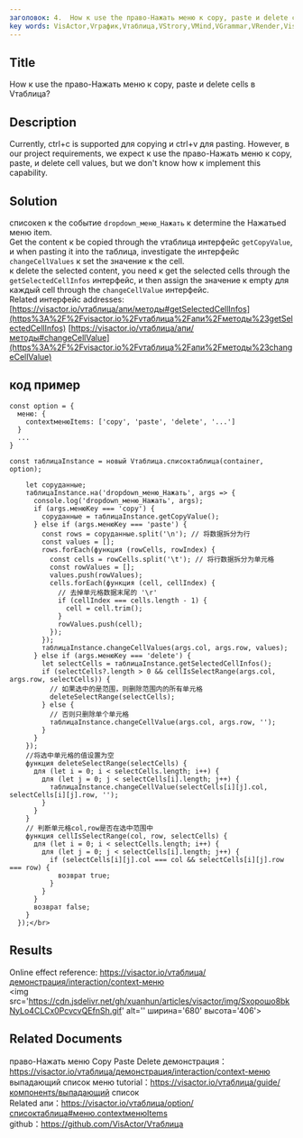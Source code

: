 ```yaml
---
заголовок: 4.  How к use the право-Нажать меню к copy, paste и delete cells в Vтаблица?</br>
key words: VisActor,Vграфик,Vтаблица,VStrory,VMind,VGrammar,VRender,Visualization,график,данные,таблица,Graph,Gis,LLM
---
```

## Title

How к use the право-Нажать меню к copy, paste и delete cells в Vтаблица?</br>
## Description

Currently, ctrl+c is supported для copying и ctrl+v для pasting. However, в our project requirements, we expect к use the право-Нажать меню к copy, paste, и delete cell values, but we don't know how к implement this capability.</br>
## Solution

списокen к the событие `dropdown_меню_Нажать` к determine the Нажатьed меню item.</br>
Get the content к be copied through the vтаблица интерфейс `getCopyValue`, и when pasting it into the таблица, investigate the интерфейс `changeCellValues` к set the значение к the cell.</br>
к delete the selected content, you need к get the selected cells through the `getSelectedCellInfos` интерфейс, и then assign the значение к empty для каждый cell through the `changeCellValue` интерфейс.</br>
Related интерфейс addresses:</br>
[https://visactor.io/vтаблица/апи/методы#getSelectedCellInfos](https%3A%2F%2Fvisactor.io%2Fvтаблица%2Fапи%2Fметоды%23getSelectedCellInfos)
[https://visactor.io/vтаблица/апи/методы#changeCellValue](https%3A%2F%2Fvisactor.io%2Fvтаблица%2Fапи%2Fметоды%23changeCellValue)</br>
## код пример

```
const option = {
  меню: {
    contextменюItems: ['copy', 'paste', 'delete', '...']
  }
  ...
}

const таблицаInstance = новый Vтаблица.списоктаблица(container, option);

    let copyданные;
    таблицаInstance.на('dropdown_меню_Нажать', args => {
      console.log('dropdown_меню_Нажать', args);
      if (args.менюKey === 'copy') {
        copyданные = таблицаInstance.getCopyValue();
      } else if (args.менюKey === 'paste') {
        const rows = copyданные.split('\n'); // 将数据拆分为行
        const values = [];
        rows.forEach(функция (rowCells, rowIndex) {
          const cells = rowCells.split('\t'); // 将行数据拆分为单元格
          const rowValues = [];
          values.push(rowValues);
          cells.forEach(функция (cell, cellIndex) {
            // 去掉单元格数据末尾的 '\r'
            if (cellIndex === cells.length - 1) {
              cell = cell.trim();
            }
            rowValues.push(cell);
          });
        });
        таблицаInstance.changeCellValues(args.col, args.row, values);
      } else if (args.менюKey === 'delete') {
        let selectCells = таблицаInstance.getSelectedCellInfos();
        if (selectCells?.length > 0 && cellIsSelectRange(args.col, args.row, selectCells)) {
          // 如果选中的是范围，则删除范围内的所有单元格
          deleteSelectRange(selectCells);
        } else {
          // 否则只删除单个单元格
          таблицаInstance.changeCellValue(args.col, args.row, '');
        }
      }
    });
    //将选中单元格的值设置为空
    функция deleteSelectRange(selectCells) {
      для (let i = 0; i < selectCells.length; i++) {
        для (let j = 0; j < selectCells[i].length; j++) {
          таблицаInstance.changeCellValue(selectCells[i][j].col, selectCells[i][j].row, '');
        }
      }
    }
    // 判断单元格col,row是否在选中范围中
    функция cellIsSelectRange(col, row, selectCells) {
      для (let i = 0; i < selectCells.length; i++) {
        для (let j = 0; j < selectCells[i].length; j++) {
          if (selectCells[i][j].col === col && selectCells[i][j].row === row) {
            возврат true;
          }
        }
      }
      возврат false;
    }
  });</br>
```
## Results

Online effect reference: https://visactor.io/vтаблица/демонстрация/interaction/context-меню</br>
<img src='https://cdn.jsdelivr.net/gh/xuanhun/articles/visactor/img/Sхорошо8bkNyLo4CLCx0PcvcvQEfnSh.gif' alt='' ширина='680' высота='406'>

## Related Documents

право-Нажать меню Copy Paste Delete демонстрация：https://visactor.io/vтаблица/демонстрация/interaction/context-меню</br>
выпадающий список меню tutorial：https://visactor.io/vтаблица/guide/компонентs/выпадающий список</br>
Related апи：https://visactor.io/vтаблица/option/списоктаблица#меню.contextменюItems</br>
github：https://github.com/VisActor/Vтаблица</br>



